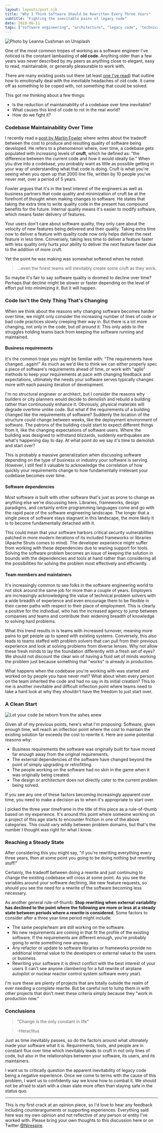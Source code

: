 ```yaml
---
layout: layouts/post.njk
title: "Why I Think Software Should be Rewritten Every Three Years"
subtitle: "Fighting the inevitable pains of legacy code"
date: 2019-06-11
tags: ["software engineering", "architecture", "legacy code", "technical debt"]
---
```


![Photo by Leanna Cushman on Unsplash](https://cdn-images-1.medium.com/max/1200/0*7YYtfxLllj4Bz1B4)

One of the most common tropes of working as a software engineer I've noticed is the constant lambasting of **old code**. Anything older than a few years was never described by my peers as anything close to elegant, easy to read, maintainable, or generally pleasurable to work with.

There are many existing posts out there (at least [one I've read](https://medium.com/@way/rage-against-the-codebase-programmers-and-negativity-d7d6b968e5f3)) that outline how to emotionally deal with the inevitable headaches of old code. It came off as something to be coped with, not something that could be solved.

This got me thinking about a few things:

* Is the reduction of maintainability of a codebase over time inevitable?
* What causes this kind of code to rot in the real world?
* How do we fight it?

### Codebase Maintainability Over Time

I recently read a [post by Martin Fowler](https://martinfowler.com/articles/is-quality-worth-cost.html) where writes about the tradeoff between the cost to produce and resulting quality of software being developed. He refers to a phenomenon where, over time, a codebase gets populated with increasing levels of **cruft**, which he defined as: "the difference between the current code and how it would ideally be." When you dive into a codebase, you probably want as little as possible getting in your way of understanding what that code is doing. Cruft is what you're seeing when you open up that 2000 line file, written by 10 people you've never met, over a period of 5 years.

Fowler argues that it's in the best interest of the engineers as well as business partners that code quality and minimization of cruft be at the forefront of thought when making changes to software. He states that taking the extra time to write quality code in the present has compound benefits for the future. Internal quality means it's easier to modify software, which means faster delivery of features.

Your users don't care about software quality, they only care about the velocity of new features being delivered and their quality. Taking extra time now to deliver a feature with quality code now only helps deliver the next feature in less time. Conversely, taking less time to deliver a feature faster with less quality only hurts your ability to deliver the next feature faster due to the addition of more cruft.

Yet the point he was making was somewhat softened when he noted:

> …even the finest teams will inevitably create some cruft as they work.

So maybe it's fair to say software quality is doomed to decline over time? Perhaps that decline might be slower or faster depending on the level of effort put into minimizing it. But it will happen.

### Code Isn't the Only Thing That's Changing

When we think about the reasons why changing software becomes harder over time, we might only consider the increasing number of lines of code or bad code practices slowly creeping their way in. But there is a lot more changing, not only in the code, but *all around* it. This only adds to the struggles holding teams back from keeping the software running and maintained.

#### Business requirements

It's the common trope you might be familiar with: "The requirements have changed…again!" As much as we'd like to think we can either properly spec a piece of software's requirements ahead of time, or work with "agile" methods to keep your requirements at pace with changing feedback and expectations, ultimately the needs your software serves typically changes more with each passing iteration of development.

I'm no structural engineer or architect, but I consider the reasons why builders or city planners would decide to demolish and rebuild a building rather than continuously enhance it. Obviously, physical materials will degrade overtime unlike code. But what if the requirements of a building changed like the requirements of software? Suddenly the location of the structure could change between weeks, like the deployment environment of software. The patrons of the building could start to expect different things from it, like the changing expectations of software users. Where the building was designed to withstand blizzards, suddenly earthquakes are what's happening day to day. At what point do we say it's time to demolish and start over?

This is probably a massive generalization when discussing software depending on the type of business or industry your software is serving. However, I still feel it valuable to acknowledge the correlation of how quickly your requirements change to how fundamentally irrelevant your codebase becomes over time.

#### Software dependencies

Most software is built with other software that's just as prone to change as anything else we're discussing here. Libraries, frameworks, design paradigms, and certainly entire programming languages come and go with the rapid pace of the software engineering landscape. The longer that a single piece of software stays stagnant in this landscape, the more likely it is to become fundamentally detached with it.

This could mean that your software harbors critical security vulnerabilities patched in more modern iterations of its included frameworks or libraries (Apache Struts comes to mind). The developer experience might suffer from working with these dependencies due to waning support for tools. Solving the software problem becomes an issue of keeping the solution in bounds with the dependencies and tools at hand rather than considering all the possibilities for solving the problem most effectively and efficiently.

#### Team members and maintainers

It's increasingly common to see folks in the software engineering world to not stick around the same job for more than a couple of years. Employers are increasingly acknowledging the value of technical problem solvers with a wide breadth of experience and even encourage them to be flexible in their career paths with respect to their place of employment. This is clearly a positive for the individual, who has the increased agency to jump between companies and teams and contribute their widening breadth of knowledge to solving hard problems.

What this trend results in is teams with increased turnover, meaning more pains to get people up to speed with existing systems. Conversely, this also leads to teams staffed with problem solvers that can pull from their previous experience and look at solving problems from diverse lenses. Why not allow these fresh minds to lay the foundation differently with a fresh set of eyes? We should not discount the clear win of having a fluid set of minds working the problem just because something that "works" is already in production.

What happens when the codebase you're working with was started and worked on by people you have never met? What about when every person on the team inherited the code and had no say in its initial creation? This to me is another inevitable and difficult inflection point where teams need to take a hard look at why they shouldn't have the freedom to just start over.

### A Clean Start

![Let your code be reborn from the ashes anew](https://cdn-images-1.medium.com/max/800/1*pp9ITHW9tW79mxsqk3BOCw.gif)

Given all of my previous points, here's what I'm proposing: Software, given enough time, will reach an inflection point where the cost to maintain the existing solution far exceeds the cost to rewrite it. Here are some potential reasons why:

* Business requirements the software was originally built for have moved far enough away from the original requirements.
* The external dependencies of the software have changed beyond the point of simply upgrading or retrofitting.
* The people working on the software had no skin in the game when it was originally being created.
* The design or architecture does not directly cater to the current problem being solved.

If you see any one of these factors becoming increasingly apparent over time, you need to make a decision as to when it's appropriate to start over.

I picked the three year timeframe in the title of this piece as a rule-of-thumb based on my experience. It's around this point where someone working on a project of this age starts to encounter friction in one of the above categories. This could vary wildly between problem domains, but that's the number I thought was right for what I know.

### Reaching a Steady State

After considering this you might say, "if you're rewriting everything every three years, then at some point you going to be doing nothing but rewriting stuff!"

Certainly, the tradeoff between doing a rewrite and just continuing to change the existing codebase will cross at some point. As you see the variables around your software declining, like new feature requests, so should you see the need for a rewrite of the software becoming less necessary.

As another general rule-of-thumb: **Stop rewriting when external variability has declined to the point where the following are more or less at a steady state between periods where a rewrite is considered**. Some factors to consider after a three year time period might include:

* The same people/team are still working on the software.
* No new requirements are coming in that fit the profile of the existing software. If the requirements are different enough, you're probably going to write something new anyway.
* Any refactor or update to software libraries or frameworks provide no additional internal value to the developers or external value to the users or business.
* Rewriting your software it is direct conflict with the best interest of your users (I can't see anyone clambering for a full rewrite of airplane autopilot or nuclear reactor control system software every year).

I'm sure these are plenty of projects that are totally outside the realm of ever needing a complete rewrite. But be careful not to lump them in with other projects that don't meet these criteria simply because they "work in production now."

### Conclusions

> "Change is the only constant in life"

> -Heraclitus

Just as time inevitably passes, so do the factors around what ultimately made your software what it is. Requirements, tools, and people are in constant flux over time which inevitably leads to cruft in not only lines of code, but also in the relationships between your software, its users, and its maintainers.

I want us to critically question the apparent inevitability of legacy code being a negative experience. Once we come to terms with the cause of this problem, I want us to confidently say we know how to combat it. We should not be afraid to start with a clean slate more often than staying safe in the status quo.

---

This is my first crack at an opinion piece, so I'd love to hear any feedback including counterarguments or supporting experiences. Everything said here was my own opinion and not reflective of any person or entity I've worked with. Please bring your own thoughts to this discussion here or on Twitter [@Nirespire](https://twitter.com/Nirespire).